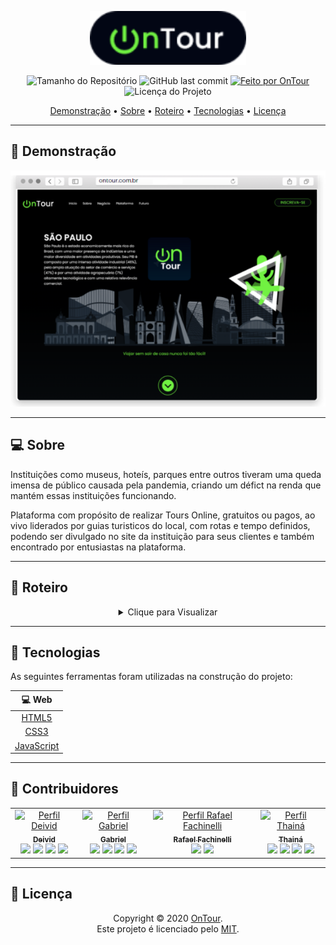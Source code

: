 <p align="center">
  <img alt="OnTour" src=".github/banner.svg" width="250px"/>
<p>

<p align="center"> 
  <img alt="Tamanho do Repositório" src="https://img.shields.io/github/repo-size/rafaelfachinelli/OnTour?color=219653&style=for-the-badge">
  <img alt="GitHub last commit" src="https://img.shields.io/github/last-commit/rafaelfachinelli/OnTour?color=219653&style=for-the-badge">
  <a href="https://github.com/rafaelfachinelli">
    <img alt="Feito por OnTour" src="https://img.shields.io/badge/Desenvolvedor-OnTour-%219653?color=219653&style=for-the-badge">
  </a>
  <img alt="Licença do Projeto" src="https://img.shields.io/github/license/rafaelfachinelli/OnTour?color=219653&style=for-the-badge"/>
<p>

<p align="center">
 <a href="#movie_camera-demonstração">Demonstração</a> •
 <a href="#computer-sobre">Sobre</a> •
 <a href="#memo-roteiro">Roteiro</a> •
 <a href="#hammer-tecnologias">Tecnologias</a> •
 <a href="#page_facing_up-licença">Licença</a>
</p>

---
## :movie_camera: **Demonstração**

<p align="center">
  <kbd><img alt="OnTour" src=".github/desktop_demo.png"/></kbd>
<p>
  
---
## :computer: Sobre

Instituições como museus, hoteís, parques entre outros tiveram uma queda imensa de público causada pela pandemia, criando um défict na renda que mantém essas instituições funcionando.

Plataforma com propósito de realizar Tours Online, gratuitos ou pagos, ao vivo liderados por guias turisticos do local, com rotas e tempo definidos, podendo ser divulgado no site da instituição para seus clientes e também encontrado por entusiastas na plataforma.

---
## :memo: **Roteiro**

<div align="center">
<details>
<summary>Clique para Visualizar</summary>

|      Estado      |     Tarefa    |
|      :---:       |      :---     |
|||

</details>
</div>

---
## :hammer: **Tecnologias**

As seguintes ferramentas foram utilizadas na construção do projeto:

<div align="center">

|:computer: Web|
|:---:|
|[HTML5](https://developer.mozilla.org/pt-BR/docs/Web/HTML/HTML5)	|
|[CSS3](https://developer.mozilla.org/pt-BR/docs/Archive/CSS3)		|
|[JavaScript](https://www.ecma-international.org/publications/standards/Ecma-262.htm)|

</div>

---
## :muscle: **Contribuidores**

<div align="center">

<!-- prettier-ignore-start -->
<!-- markdownlint-disable -->

<table>
  <tr>
    <td align="center">
      <a href="https://PORTFOLIOURL.COM">
        <img src="https://avatars1.githubusercontent.com/u/9919?s=200&v=4" width="100px;" alt="Perfil Deivid"/><br />
        <sub><b>Deivid</b></sub>
      </a>
      <br/>
      <a href="https://www.linkedin.com/in/CONTRIBUTORNAME" title="LinkedIn"><img src="https://simpleicons.org/icons/linkedin.svg" width="20px"/></a>
      <a href="https://github.com/CONTRIBUTORNAME" title="GitHub"><img src="https://simpleicons.org/icons/github.svg" width="20px"/></a>
      <a href="https://www.facebook.com/CONTRIBUTORNAME" title="Facebook"><img src="https://simpleicons.org/icons/facebook.svg" width="20px"/></a>
      <a href="https://www.youtube.com/CANALNAME" title="YouTube"><img src="https://simpleicons.org/icons/youtube.svg" width="20px"/></a>
    </td>
    <td align="center">
      <a href="https://PORTFOLIOURL.COM">
        <img src="https://avatars1.githubusercontent.com/u/9919?s=200&v=4" width="100px;" alt="Perfil Gabriel"/><br />
        <sub><b>Gabriel</b></sub>
      </a>
      <br/>
      <a href="https://www.linkedin.com/in/CONTRIBUTORNAME" title="LinkedIn"><img src="https://simpleicons.org/icons/linkedin.svg" width="20px"/></a>
      <a href="https://github.com/CONTRIBUTORNAME" title="GitHub"><img src="https://simpleicons.org/icons/github.svg" width="20px"/></a>
      <a href="https://www.facebook.com/CONTRIBUTORNAME" title="Facebook"><img src="https://simpleicons.org/icons/facebook.svg" width="20px"/></a>
      <a href="https://www.youtube.com/CANALNAME" title="YouTube"><img src="https://simpleicons.org/icons/youtube.svg" width="20px"/></a>
    </td>
    <td align="center">
      <a href="https://github.com/rafaelfachinelli">
        <img src="https://avatars2.githubusercontent.com/u/19878139?s=460&u=363cb967c17e13003de2cbb894771bbb51ac2eb1&v=4" width="100px;" alt="Perfil Rafael Fachinelli"/><br />
        <sub><b>Rafael Fachinelli</b></sub>
      </a>
      <br/>
      <a href="https://www.linkedin.com/in/rafaelfachinelli" title="LinkedIn"><img src="https://simpleicons.org/icons/linkedin.svg" width="20px"/></a>
      <a href="https://github.com/rafaelfachinelli" title="GitHub"><img src="https://simpleicons.org/icons/github.svg" width="20px"/></a>
    </td>
    <td align="center">
      <a href="https://PORTFOLIOURL.COM">
        <img src="https://avatars1.githubusercontent.com/u/9919?s=200&v=4" width="100px;" alt="Perfil Thainá"/><br />
        <sub><b>Thainá</b></sub>
      </a>
      <br/>
      <a href="https://www.linkedin.com/in/CONTRIBUTORNAME" title="LinkedIn"><img src="https://simpleicons.org/icons/linkedin.svg" width="20px"/></a>
      <a href="https://github.com/CONTRIBUTORNAME" title="GitHub"><img src="https://simpleicons.org/icons/github.svg" width="20px"/></a>
      <a href="https://www.facebook.com/CONTRIBUTORNAME" title="Facebook"><img src="https://simpleicons.org/icons/facebook.svg" width="20px"/></a>
      <a href="https://www.youtube.com/CANALNAME" title="YouTube"><img src="https://simpleicons.org/icons/youtube.svg" width="20px"/></a>
    </td>
  </tr>
</table>

<!-- markdownlint-restore -->
<!-- prettier-ignore-end -->

</div>

---
## :page_facing_up: **Licença**

<div align="center">

Copyright © 2020 [OnTour](https://rafaelfachinelli.github.io/OnTour/).<br />
Este projeto é licenciado pelo [MIT](./LICENSE).

</div>
